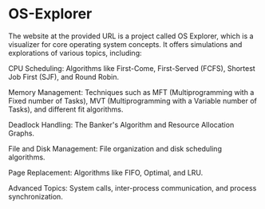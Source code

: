# OS-Explorer
The website at the provided URL is a project called OS Explorer, which is a visualizer for core operating system concepts. It offers simulations and explorations of various topics, including:

CPU Scheduling: Algorithms like First-Come, First-Served (FCFS), Shortest Job First (SJF), and Round Robin.

Memory Management: Techniques such as MFT (Multiprogramming with a Fixed number of Tasks), MVT (Multiprogramming with a Variable number of Tasks), and different fit algorithms.

Deadlock Handling: The Banker's Algorithm and Resource Allocation Graphs.

File and Disk Management: File organization and disk scheduling algorithms.

Page Replacement: Algorithms like FIFO, Optimal, and LRU.

Advanced Topics: System calls, inter-process communication, and process synchronization.
